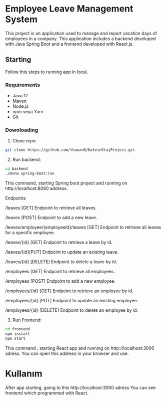 # Employee Leave Management System

This project is an application used to manage and report vacation days of employees in a company. This application includes a backend developed with Java Spring Boot and a frontend developed with React.js.

## Starting

Follow this steps to running app in local.

### Requirements

- Java 17 
- Maven
- Node.js
- npm veya Yarn
- Git

### Downloading

1. Clone repo:

```bash
git clone https://github.com/thauzn0/KafeinStajProjesi.git
```

2. Run backend:
```bash
cd backend
./mvnw spring-boot:run
```
This command, starting Spring boot project and running on  http://localhost:8080 address.

Endpoints

/leaves [GET] Endpoint to retrieve all leaves.

/leaves [POST]    Endpoint to add a new leave.

/leaves/employee/{employeeId}/leaves [GET] Endpoint to retrieve all leaves for a specific employee.

/leaves/{id} [GET] Endpoint to retrieve a leave by id.

/leaves/{id}[PUT]  Endpoint to update an existing leave.

/leaves/{id} [DELETE] Endpoint to delete a leave by id.

/employees [GET] Endpoint to retrieve all employees.

/employees [POST] Endpoint to add a new employee.

/employees/{id} [GET] Endpoint to retrieve an employee by id.

/employees/{id} [PUT] Endpoint to update an existing employee.

/employees/{id} [DELETE] Endpoint to delete an employee by id.

3. Run Frontend:
```bash
cd frontend
npm install
npm start
```
This command , starting React app and running on http://localhost:3000 adress. You can open this address in your browser and use.

# Kullanım

After app starting, going to this http://localhost:3000 adress You can see frontend which programmed with React.
